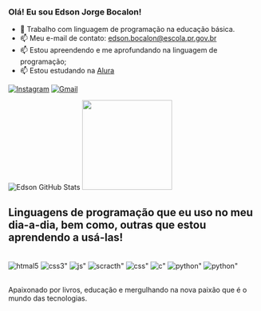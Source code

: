 
### Olá! Eu sou Edson Jorge Bocalon!
* 🔭 Trabalho com linguagem de programação na educação básica.
* 📫 Meu e-mail de contato: edson.bocalon@escola.pr.gov.br
* 📫 Estou apreendendo e me aprofundando na linguagem de programação;
* 📫 Estou estudando na [Alura](https://cursos.alura.com.br/edutech)

[![Instagram](https://img.shields.io/badge/Instagram-E4405F?style=for-the-badge&logo=instagram&logoColor=white)](https://instagram.com/bocalonedson)
[![Gmail](https://img.shields.io/badge/Gmail-D14836?style=for-the-badge&logo=gmail&logoColor=white)](mailto:edson.bocalon@escola.pr.gov.br)

![Edson GitHub Stats](https://github-readme-stats.vercel.app/api?username=edsonbocalon&theme=blue-green)
<img height="180em" src="https://github-readme-stats.vercel.app/api/top-langs/?username=edsonbocalon&layout=compact&langs_count=7&theme=blue-green">
                                                                                                                        
## Linguagens de programação que eu uso no meu dia-a-dia, bem como, outras que estou aprendendo a usá-las!

<div style="display: inline_block"><br/>
    <img align="center" alt="htmal5" src="https://img.shields.io/badge/HTML5-E34F26?style=for-the-badge&logo=html5&logoColor=white"/>
    <img align="center" alt=css3" src="https://img.shields.io/badge/CSS3-1572B6?style=for-the-badge&logo=css3&logoColor=white"/>
    <img align="center" alt=js" src="https://img.shields.io/badge/JavaScript-F7DF1E?style=for-the-badge&logo=javascript&logoColor=black"/>
    <img align="center" alt=scracth" src="https://img.shields.io/badge/Scratch-FF4500?style=for-the-badge&logo=scratch&logoColor=white"/>
    <img align="center" alt=css" src="https://img.shields.io/badge/CSS-239120?&style=for-the-badge&logo=css3&logoColor=white"/>
    <img align="center" alt=c" src="https://img.shields.io/badge/c-00599C?style=for-the-badge&logo=c&logoColor=white"/>
    <img align="center" alt=python" src="https://img.shields.io/badge/Python-3776AB?style=for-the-badge&logo=python&logoColor=white"/>
    <img align="center" alt=python" src="https://img.shields.io/badge/Python-14354C?style=for-the-badge&logo=python&logoColor=white"/>
</div><br/>

Apaixonado por livros, educação e mergulhando na nova paixão que é o mundo das tecnologias.